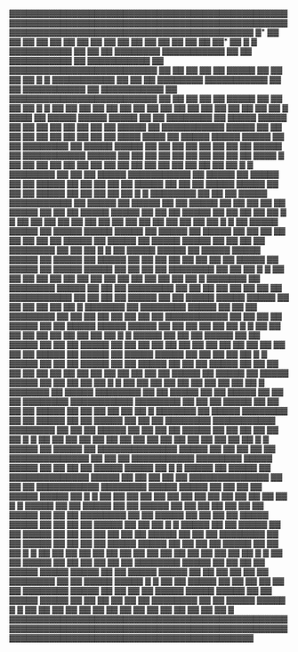 ▓▓▓▓▓▓▓▓▓▓▓▓▓▓▓▓▓▓▓▓▓▓▓▓▓▓▓▓▓▓▓▓▓▓▓▓▓▓▓▓▓▓▓▓▓▓▓▓▓▓▓▓▓▓▓▓▓▓▓▓▓▓▓▓▓▓▓▓▓▓▓▓▓▓▓▓▓▓▓▓▓▓▓▓▓▓▓▓▓▓▓▓▓▓▓▓▓▓▓▓▓▓▓▓▓▓▓▓▓▓▓▓▓▓▓▓▓▓▓▓▓▓▓▓▓▓▓▓▓▓▓▓▓▓▓▓▓▓▓▓▓
▓*   ▓▓ ▓▓          ▓▓       ▓▓    ▓▓ ▓▓             ▓▓          ▓▓ ▓▓ ▓▓       ▓▓ ▓▓ ▓▓ ▓▓ ▓▓ ▓▓ ▓▓*                        ▓▓             ▓
▓ ▓▓▓▓▓▓▓▓▓▓▓ ▓▓ ▓▓ ▓▓ ▓▓▓▓▓▓▓▓ ▓▓▓▓▓▓▓▓▓▓▓ ▓▓ ▓▓ ▓▓▓▓▓▓▓▓▓▓▓ ▓▓ ▓▓▓▓▓▓▓▓▓▓▓ ▓▓ ▓▓▓▓▓▓▓▓▓▓▓▓▓▓▓▓▓▓▓▓▓▓▓▓▓▓ ▓▓ ▓▓ ▓▓ ▓▓ ▓▓ ▓▓▓▓▓ ▓▓ ▓▓ ▓▓ ▓▓ ▓
▓ ▓▓▓▓▓▓▓▓▓▓▓ ▓▓ ▓▓ ▓▓ ▓▓▓▓▓▓▓▓ ▓▓▓▓▓▓▓▓▓▓▓ ▓▓ ▓▓ ▓▓▓▓▓▓▓▓▓▓▓ ▓▓ ▓▓▓▓▓▓▓▓▓▓▓ ▓▓ ▓▓▓▓▓▓▓▓▓▓▓▓▓▓▓▓▓▓▓▓▓▓▓▓▓▓ ▓▓ ▓▓ ▓▓ ▓▓ ▓▓ ▓▓▓▓▓ ▓▓ ▓▓ ▓▓ ▓▓ ▓
▓          ▓▓    ▓▓    ▓▓          ▓▓       ▓▓    ▓▓                   ▓▓       ▓▓ ▓▓    ▓▓ ▓▓ ▓▓ ▓▓       ▓▓ ▓▓             ▓▓    ▓▓       ▓
▓▓▓▓ ▓▓ ▓▓▓▓▓ ▓▓▓▓▓ ▓▓▓▓▓ ▓▓ ▓▓ ▓▓▓▓▓▓▓▓ ▓▓ ▓▓▓▓▓ ▓▓▓▓▓ ▓▓ ▓▓ ▓▓ ▓▓ ▓▓ ▓▓ ▓▓ ▓▓ ▓▓▓▓▓ ▓▓ ▓▓▓▓▓▓▓▓▓▓▓ ▓▓▓▓▓ ▓▓ ▓▓ ▓▓ ▓▓ ▓▓ ▓▓ ▓▓ ▓▓ ▓▓ ▓▓ ▓▓▓▓
▓▓▓▓ ▓▓ ▓▓▓▓▓ ▓▓▓▓▓ ▓▓▓▓▓ ▓▓ ▓▓ ▓▓▓▓▓▓▓▓ ▓▓ ▓▓▓▓▓ ▓▓▓▓▓ ▓▓ ▓▓ ▓▓ ▓▓ ▓▓ ▓▓ ▓▓ ▓▓ ▓▓▓▓▓ ▓▓ ▓▓▓▓▓▓▓▓▓▓▓ ▓▓▓▓▓ ▓▓ ▓▓ ▓▓ ▓▓ ▓▓ ▓▓ ▓▓ ▓▓ ▓▓ ▓▓ ▓▓▓▓
▓       ▓▓          ▓▓    ▓▓    ▓▓       ▓▓          ▓▓       ▓▓       ▓▓       ▓▓             ▓▓ ▓▓ ▓▓ ▓▓ ▓▓          ▓▓       ▓▓    ▓▓    ▓
▓ ▓▓▓▓▓▓▓▓ ▓▓ ▓▓ ▓▓ ▓▓▓▓▓ ▓▓▓▓▓▓▓▓▓▓▓ ▓▓ ▓▓▓▓▓ ▓▓ ▓▓▓▓▓ ▓▓ ▓▓ ▓▓▓▓▓ ▓▓ ▓▓ ▓▓ ▓▓ ▓▓ ▓▓▓▓▓ ▓▓ ▓▓ ▓▓ ▓▓▓▓▓ ▓▓▓▓▓ ▓▓ ▓▓ ▓▓ ▓▓▓▓▓ ▓▓ ▓▓ ▓▓ ▓▓ ▓▓ ▓
▓ ▓▓▓▓▓▓▓▓ ▓▓ ▓▓ ▓▓ ▓▓▓▓▓ ▓▓▓▓▓▓▓▓▓▓▓ ▓▓ ▓▓▓▓▓ ▓▓ ▓▓▓▓▓ ▓▓ ▓▓ ▓▓▓▓▓ ▓▓ ▓▓ ▓▓ ▓▓ ▓▓ ▓▓▓▓▓ ▓▓ ▓▓ ▓▓ ▓▓▓▓▓ ▓▓▓▓▓ ▓▓ ▓▓ ▓▓ ▓▓▓▓▓ ▓▓ ▓▓ ▓▓ ▓▓ ▓▓ ▓
▓          ▓▓    ▓▓    ▓▓       ▓▓ ▓▓             ▓▓ ▓▓          ▓▓    ▓▓          ▓▓ ▓▓       ▓▓          ▓▓             ▓▓             ▓▓ ▓
▓ ▓▓ ▓▓▓▓▓ ▓▓▓▓▓ ▓▓ ▓▓▓▓▓ ▓▓▓▓▓ ▓▓▓▓▓ ▓▓ ▓▓▓▓▓ ▓▓ ▓▓▓▓▓ ▓▓ ▓▓ ▓▓ ▓▓ ▓▓ ▓▓ ▓▓ ▓▓ ▓▓▓▓▓ ▓▓ ▓▓▓▓▓ ▓▓ ▓▓▓▓▓ ▓▓▓▓▓ ▓▓ ▓▓ ▓▓ ▓▓ ▓▓▓▓▓▓▓▓ ▓▓ ▓▓ ▓▓ ▓
▓ ▓▓ ▓▓▓▓▓ ▓▓▓▓▓ ▓▓ ▓▓▓▓▓ ▓▓▓▓▓ ▓▓▓▓▓ ▓▓ ▓▓▓▓▓ ▓▓ ▓▓▓▓▓ ▓▓ ▓▓ ▓▓ ▓▓ ▓▓ ▓▓ ▓▓ ▓▓ ▓▓▓▓▓ ▓▓ ▓▓▓▓▓ ▓▓ ▓▓▓▓▓ ▓▓▓▓▓ ▓▓ ▓▓ ▓▓ ▓▓ ▓▓▓▓▓▓▓▓ ▓▓ ▓▓ ▓▓ ▓
▓ ▓▓ ▓▓       ▓▓             ▓▓    ▓▓    ▓▓ ▓▓                               ▓▓ ▓▓          ▓▓          ▓▓ ▓▓    ▓▓       ▓▓    ▓▓          ▓
▓▓▓▓▓▓▓ ▓▓ ▓▓▓▓▓▓▓▓ ▓▓▓▓▓ ▓▓ ▓▓ ▓▓ ▓▓▓▓▓▓▓▓ ▓▓ ▓▓ ▓▓ ▓▓ ▓▓ ▓▓ ▓▓ ▓▓ ▓▓▓▓▓▓▓▓▓▓▓ ▓▓ ▓▓ ▓▓ ▓▓ ▓▓▓▓▓ ▓▓ ▓▓ ▓▓▓▓▓ ▓▓▓▓▓ ▓▓▓▓▓ ▓▓ ▓▓ ▓▓ ▓▓ ▓▓ ▓▓ ▓
▓▓▓▓▓▓▓ ▓▓ ▓▓▓▓▓▓▓▓ ▓▓▓▓▓ ▓▓ ▓▓ ▓▓ ▓▓▓▓▓▓▓▓ ▓▓ ▓▓ ▓▓ ▓▓ ▓▓ ▓▓ ▓▓ ▓▓ ▓▓▓▓▓▓▓▓▓▓▓ ▓▓ ▓▓ ▓▓ ▓▓ ▓▓▓▓▓ ▓▓ ▓▓ ▓▓▓▓▓ ▓▓▓▓▓ ▓▓▓▓▓ ▓▓ ▓▓ ▓▓ ▓▓ ▓▓ ▓▓ ▓
▓ ▓▓                      ▓▓             ▓▓                   ▓▓       ▓▓                ▓▓    ▓▓       ▓▓ ▓▓    ▓▓                         ▓
▓ ▓▓▓▓▓ ▓▓ ▓▓ ▓▓ ▓▓▓▓▓ ▓▓ ▓▓ ▓▓▓▓▓ ▓▓ ▓▓ ▓▓ ▓▓▓▓▓ ▓▓ ▓▓ ▓▓ ▓▓ ▓▓ ▓▓ ▓▓ ▓▓ ▓▓ ▓▓ ▓▓ ▓▓ ▓▓ ▓▓ ▓▓ ▓▓▓▓▓ ▓▓ ▓▓▓▓▓ ▓▓ ▓▓▓▓▓ ▓▓▓▓▓ ▓▓ ▓▓ ▓▓ ▓▓ ▓▓ ▓
▓ ▓▓▓▓▓ ▓▓ ▓▓ ▓▓ ▓▓▓▓▓ ▓▓ ▓▓ ▓▓▓▓▓ ▓▓ ▓▓ ▓▓ ▓▓▓▓▓ ▓▓ ▓▓ ▓▓ ▓▓ ▓▓ ▓▓ ▓▓ ▓▓ ▓▓ ▓▓ ▓▓ ▓▓ ▓▓ ▓▓ ▓▓ ▓▓▓▓▓ ▓▓ ▓▓▓▓▓ ▓▓ ▓▓▓▓▓ ▓▓▓▓▓ ▓▓ ▓▓ ▓▓ ▓▓ ▓▓ ▓
▓       ▓▓          ▓▓             ▓▓          ▓▓ ▓▓ ▓▓                   ▓▓ ▓▓             ▓▓    ▓▓                                        ▓
▓▓▓▓▓▓▓ ▓▓ ▓▓▓▓▓ ▓▓▓▓▓▓▓▓ ▓▓ ▓▓ ▓▓▓▓▓ ▓▓ ▓▓ ▓▓▓▓▓ ▓▓ ▓▓ ▓▓ ▓▓▓▓▓▓▓▓ ▓▓▓▓▓▓▓▓▓▓▓ ▓▓▓▓▓▓▓▓ ▓▓ ▓▓ ▓▓ ▓▓▓▓▓ ▓▓ ▓▓ ▓▓ ▓▓ ▓▓▓▓▓ ▓▓ ▓▓ ▓▓ ▓▓ ▓▓ ▓▓ ▓
▓▓▓▓▓▓▓ ▓▓ ▓▓▓▓▓ ▓▓▓▓▓▓▓▓ ▓▓ ▓▓ ▓▓▓▓▓ ▓▓ ▓▓ ▓▓▓▓▓ ▓▓ ▓▓ ▓▓ ▓▓▓▓▓▓▓▓ ▓▓▓▓▓▓▓▓▓▓▓ ▓▓▓▓▓▓▓▓ ▓▓ ▓▓ ▓▓ ▓▓▓▓▓ ▓▓ ▓▓ ▓▓ ▓▓ ▓▓▓▓▓ ▓▓ ▓▓ ▓▓ ▓▓ ▓▓ ▓▓ ▓
▓ ▓▓          ▓▓    ▓▓          ▓▓ ▓▓ ▓▓                   ▓▓       ▓▓                            ▓▓ ▓▓ ▓▓             ▓▓ ▓▓ ▓▓ ▓▓       ▓▓ ▓
▓ ▓▓▓▓▓ ▓▓ ▓▓▓▓▓ ▓▓ ▓▓▓▓▓▓▓▓▓▓▓▓▓▓ ▓▓▓▓▓ ▓▓ ▓▓ ▓▓ ▓▓ ▓▓ ▓▓▓▓▓▓▓▓▓▓▓▓▓▓ ▓▓ ▓▓ ▓▓ ▓▓▓▓▓▓▓▓▓▓▓ ▓▓▓▓▓▓▓▓ ▓▓▓▓▓ ▓▓▓▓▓ ▓▓ ▓▓ ▓▓ ▓▓ ▓▓▓▓▓ ▓▓▓▓▓ ▓▓ ▓
▓ ▓▓▓▓▓ ▓▓ ▓▓▓▓▓ ▓▓ ▓▓▓▓▓▓▓▓▓▓▓▓▓▓ ▓▓▓▓▓ ▓▓ ▓▓ ▓▓ ▓▓ ▓▓ ▓▓▓▓▓▓▓▓▓▓▓▓▓▓ ▓▓ ▓▓ ▓▓ ▓▓▓▓▓▓▓▓▓▓▓ ▓▓▓▓▓▓▓▓ ▓▓▓▓▓ ▓▓▓▓▓ ▓▓ ▓▓ ▓▓ ▓▓ ▓▓▓▓▓ ▓▓▓▓▓ ▓▓ ▓
▓ ▓▓       ▓▓                ▓▓                ▓▓       ▓▓    ▓▓    ▓▓ ▓▓          ▓▓    ▓▓    ▓▓       ▓▓                ▓▓    ▓▓          ▓
▓ ▓▓▓▓▓ ▓▓ ▓▓ ▓▓▓▓▓ ▓▓ ▓▓ ▓▓▓▓▓ ▓▓ ▓▓ ▓▓ ▓▓ ▓▓ ▓▓ ▓▓ ▓▓▓▓▓ ▓▓ ▓▓ ▓▓ ▓▓▓▓▓▓▓▓ ▓▓ ▓▓ ▓▓▓▓▓ ▓▓ ▓▓ ▓▓ ▓▓ ▓▓▓▓▓ ▓▓▓▓▓ ▓▓ ▓▓ ▓▓ ▓▓ ▓▓▓▓▓ ▓▓ ▓▓ ▓▓ ▓
▓ ▓▓▓▓▓ ▓▓ ▓▓ ▓▓▓▓▓ ▓▓ ▓▓ ▓▓▓▓▓ ▓▓ ▓▓ ▓▓ ▓▓ ▓▓ ▓▓ ▓▓ ▓▓▓▓▓ ▓▓ ▓▓ ▓▓ ▓▓▓▓▓▓▓▓ ▓▓ ▓▓ ▓▓▓▓▓ ▓▓ ▓▓ ▓▓ ▓▓ ▓▓▓▓▓ ▓▓▓▓▓ ▓▓ ▓▓ ▓▓ ▓▓ ▓▓▓▓▓ ▓▓ ▓▓ ▓▓ ▓
▓          ▓▓       ▓▓ ▓▓       ▓▓    ▓▓    ▓▓ ▓▓             ▓▓       ▓▓                ▓▓ ▓▓                   ▓▓       ▓▓ ▓▓       ▓▓ ▓▓ ▓
▓ ▓▓ ▓▓ ▓▓▓▓▓ ▓▓ ▓▓ ▓▓ ▓▓ ▓▓ ▓▓ ▓▓▓▓▓▓▓▓ ▓▓▓▓▓ ▓▓ ▓▓ ▓▓ ▓▓ ▓▓▓▓▓ ▓▓▓▓▓ ▓▓▓▓▓ ▓▓ ▓▓ ▓▓▓▓▓ ▓▓▓▓▓ ▓▓ ▓▓ ▓▓ ▓▓ ▓▓ ▓▓ ▓▓▓▓▓▓▓▓ ▓▓ ▓▓ ▓▓▓▓▓ ▓▓▓▓▓ ▓
▓ ▓▓ ▓▓ ▓▓▓▓▓ ▓▓ ▓▓ ▓▓ ▓▓ ▓▓ ▓▓ ▓▓▓▓▓▓▓▓ ▓▓▓▓▓ ▓▓ ▓▓ ▓▓ ▓▓ ▓▓▓▓▓ ▓▓▓▓▓ ▓▓▓▓▓ ▓▓ ▓▓ ▓▓▓▓▓ ▓▓▓▓▓ ▓▓ ▓▓ ▓▓ ▓▓ ▓▓ ▓▓ ▓▓▓▓▓▓▓▓ ▓▓ ▓▓ ▓▓▓▓▓ ▓▓▓▓▓ ▓
▓                      ▓▓ ▓▓    ▓▓ ▓▓ ▓▓    ▓▓ ▓▓ ▓▓ ▓▓    ▓▓    ▓▓             ▓▓                                  ▓▓             ▓▓    ▓▓ ▓
▓▓▓▓▓▓▓▓▓▓▓▓▓▓▓▓▓▓▓▓▓▓▓▓▓▓▓▓▓▓▓▓▓▓▓▓▓▓▓▓▓▓▓▓▓▓▓▓▓▓▓▓▓▓▓▓▓▓▓▓▓▓▓▓▓▓▓▓▓▓▓▓▓▓▓▓▓▓▓▓▓▓▓▓▓▓▓▓▓▓▓▓▓▓▓▓▓▓▓▓▓▓▓▓▓▓▓▓▓▓▓▓▓▓▓▓▓▓▓▓▓▓▓▓▓▓▓▓▓▓▓▓▓▓▓▓▓▓▓▓▓
